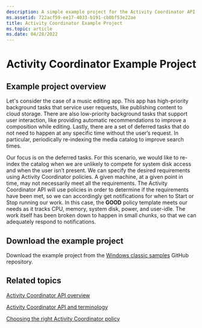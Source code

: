 ```yaml
---
description: A simple example project for the Activity Coordinator API.
ms.assetid: 722acf59-ee17-4033-b191-cb0bf53e22ae
title: Activity Coordinator Example Project
ms.topic: article
ms.date: 04/28/2022
---
```


# Activity Coordinator Example Project

## Example project overview

Let's consider the case of a music editing app. This app has high-priority background tasks that service user requests, like publishing content to cloud storage. There are also low-priority background tasks that support user interaction, like providing automatic recommendations to improve a composition while editing. Lastly, there are a set of deferred tasks that do not need to happen at any specific time without the user’s request. In particular, periodically re-indexing the media catalog to improve search times.

Our focus is on the deferred tasks. For this scenario, we would like to re-index the catalog when we are unlikely to compete for system disk access and when the user isn’t present. We can specify the desired requirements using Activity Coordinator policies. A given machine, at a given point in time, may not necessarily meet all the requirements. The Activity Coordinator API will use policies in order to determine if the requirements have been met, so we can accordingly get notifications for when to Start or Stop running our work. In this case, the **GOOD** policy template meets our needs as it tracks CPU, memory, system disk, power, and user-idle. The work itself has been broken down to happen in small chunks, so that we can adequately respond to notifications.

## Download the example project

Download the example project from the [Windows classic samples](https://github.com/microsoft/Windows-classic-samples/tree/main/Samples/ActivityCoordinator) GitHub repository.

## Related topics

[Activity Coordinator API overview](activity-coordinator-api-overview.md)

[Activity Coordinator API and terminology](activity-coordinator-api-and-terminology.md)

[Choosing the right Activity Coordinator policy](choosing-the-right-activity-coordinator-policy.md)
